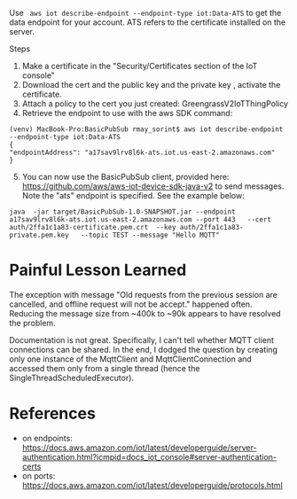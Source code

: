 Use ` aws iot describe-endpoint --endpoint-type iot:Data-ATS` to get the data endpoint for your account.
ATS refers to the certificate installed on the server.

Steps
1. Make a certificate in the "Security/Certificates section of the IoT console"
2. Download the cert and the public key and the private key , activate the certificate.
3. Attach a policy to the cert you just created: GreengrassV2IoTThingPolicy
4. Retrieve the endpoint to use with the aws SDK command: 

```
(venv) MacBook-Pro:BasicPubSub rmay_sorint$ aws iot describe-endpoint --endpoint-type iot:Data-ATS
{
"endpointAddress": "a17sav9lrv8l6k-ats.iot.us-east-2.amazonaws.com"
}
```

5. You can now use the BasicPubSub client, provided here: https://github.com/aws/aws-iot-device-sdk-java-v2 
   to send messages.  Note the "ats" endpoint is  specified.  See the example below:
   
```
java  -jar target/BasicPubSub-1.0-SNAPSHOT.jar --endpoint a17sav9lrv8l6k-ats.iot.us-east-2.amazonaws.com --port 443   --cert auth/2ffa1c1a83-certificate.pem.crt  --key auth/2ffa1c1a83-private.pem.key   --topic TEST --message "Hello MQTT" 
```

# Painful Lesson Learned

The exception with message "Old requests from the previous session are cancelled, and offline request will not be accept." 
happened often. Reducing the message size  from ~400k to ~90k appears to have resolved the problem.  

Documentation is not great. Specifically, I can't tell whether MQTT client connections can be shared. In the end,
I dodged the question by creating only one instance of the MqttClient and MqttClientConnection and accessed them 
only from a single thread (hence the SingleThreadScheduledExecutor).

# References
- on endpoints: https://docs.aws.amazon.com/iot/latest/developerguide/server-authentication.html?icmpid=docs_iot_console#server-authentication-certs 
- on ports: https://docs.aws.amazon.com/iot/latest/developerguide/protocols.html

